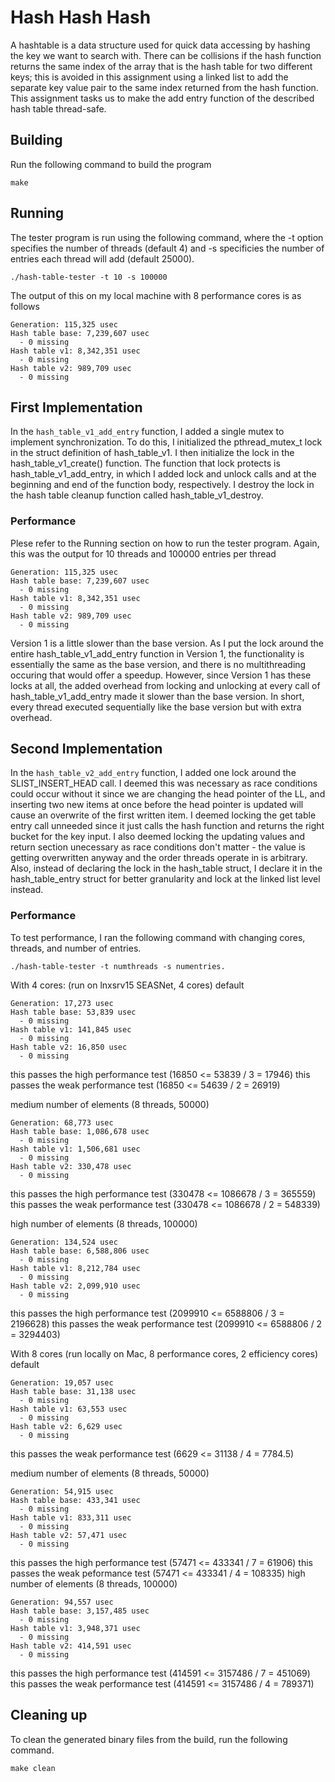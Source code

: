 # Hash Hash Hash
A hashtable is a data structure used for quick data accessing by hashing the key we want to search with. There can be collisions if the hash function returns the same index of the array that is the hash table for two different keys; this is avoided in this assignment using a linked list to add the separate key value pair to the same index returned from the hash function. This assignment tasks us to make the add entry function of the described hash table thread-safe.

## Building
Run the following command to build the program
```shell
make
```

## Running
The tester program is run using the following command, where the -t option specifies the number of threads (default 4) and -s specificies the number of entries each thread will add (default 25000).
```shell
./hash-table-tester -t 10 -s 100000
```
The output of this on my local machine with 8 performance cores is as follows
```shell
Generation: 115,325 usec
Hash table base: 7,239,607 usec
  - 0 missing
Hash table v1: 8,342,351 usec
  - 0 missing
Hash table v2: 989,709 usec
  - 0 missing
```

## First Implementation
In the `hash_table_v1_add_entry` function, I added a single mutex to implement synchronization. To do this, I initialized the pthread_mutex_t lock in the struct definition of hash_table_v1. I then initialize the lock in the hash_table_v1_create() function. The function that lock protects is hash_table_v1_add_entry, in which I added lock and unlock calls and at the beginning and end of the function body, respectively. I destroy the lock in the hash table cleanup function called hash_table_v1_destroy. 

### Performance
Plese refer to the Running section on how to run the tester program. Again, this was the output for 10 threads and 100000 entries per thread
```shell
Generation: 115,325 usec
Hash table base: 7,239,607 usec
  - 0 missing
Hash table v1: 8,342,351 usec
  - 0 missing
Hash table v2: 989,709 usec
  - 0 missing
```
Version 1 is a little slower than the base version. As I put the lock around the entire hash_table_v1_add_entry function in Version 1, the functionality is essentially the same as the base version, and there is no multithreading occuring that would offer a speedup. However, since Version 1 has these locks at all, the added overhead from locking and unlocking at every call of hash_table_v1_add_entry made it slower than the base version. In short, every thread executed sequentially like the base version but with extra overhead. 

## Second Implementation
In the `hash_table_v2_add_entry` function, I added one lock around the SLIST_INSERT_HEAD call. I deemed this was necessary as race conditions could occur without it since we are changing the head pointer of the LL, and inserting two new items at once before the head pointer is updated will cause an overwrite of the first written item. I deemed locking the get table entry call unneeded since it just calls the hash function and returns the right bucket for the key input. I also deemed locking the updating values and return section unecessary as race conditions don't matter - the value is getting overwritten anyway and the order threads operate in is arbitrary. Also, instead of declaring the lock in the hash_table struct, I declare it in the hash_table_entry struct for better granularity and lock at the linked list level instead. 

### Performance
To test performance, I ran the following command with changing cores, threads, and number of entries. 
```shell
./hash-table-tester -t numthreads -s numentries.
```
With 4 cores: (run on lnxsrv15 SEASNet, 4 cores)
default
```shell
Generation: 17,273 usec
Hash table base: 53,839 usec
  - 0 missing
Hash table v1: 141,845 usec
  - 0 missing
Hash table v2: 16,850 usec
  - 0 missing
```
  this passes the high performance test (16850 <= 53839 / 3  = 17946)
  this passes the weak performance test (16850 <= 54639 / 2 = 26919)


medium number of elements (8 threads, 50000)
```shell
Generation: 68,773 usec
Hash table base: 1,086,678 usec
  - 0 missing
Hash table v1: 1,506,681 usec
  - 0 missing
Hash table v2: 330,478 usec
  - 0 missing
```
  this passes the high performance test (330478 <= 1086678 / 3 = 365559)
  this passes the weak performance test (330478 <= 1086678 / 2 = 548339)

high number of elements (8 threads, 100000)
```shell
Generation: 134,524 usec
Hash table base: 6,588,806 usec
  - 0 missing
Hash table v1: 8,212,784 usec
  - 0 missing
Hash table v2: 2,099,910 usec
  - 0 missing
```
  this passes the high performance test (2099910 <= 6588806 / 3 = 2196628)
  this passes the weak performance test (2099910 <= 6588806 / 2 = 3294403)

With 8 cores (run locally on Mac, 8 performance cores, 2 efficiency cores)
default
```shell
Generation: 19,057 usec
Hash table base: 31,138 usec
  - 0 missing
Hash table v1: 63,553 usec
  - 0 missing
Hash table v2: 6,629 usec
  - 0 missing
```
  this passes the weak performance test (6629 <= 31138 / 4 = 7784.5)

medium number of elements (8 threads, 50000)
```shell
Generation: 54,915 usec
Hash table base: 433,341 usec
  - 0 missing
Hash table v1: 833,311 usec
  - 0 missing
Hash table v2: 57,471 usec
  - 0 missing
```
  this passes the high performance test (57471 <=  433341 / 7 = 61906)
  this passes the weak peformance test (57471 <= 433341 / 4 = 108335)
high number of elements (8 threads, 100000)
```shell
Generation: 94,557 usec
Hash table base: 3,157,485 usec
  - 0 missing
Hash table v1: 3,948,371 usec
  - 0 missing
Hash table v2: 414,591 usec
  - 0 missing
```
   this passes the high performance test (414591 <= 3157486 / 7 = 451069)
   this passes the weak performance test (414591 <= 3157486 / 4 = 789371)

## Cleaning up
To clean the generated binary files from the build, run the following command.
```shell
make clean
```